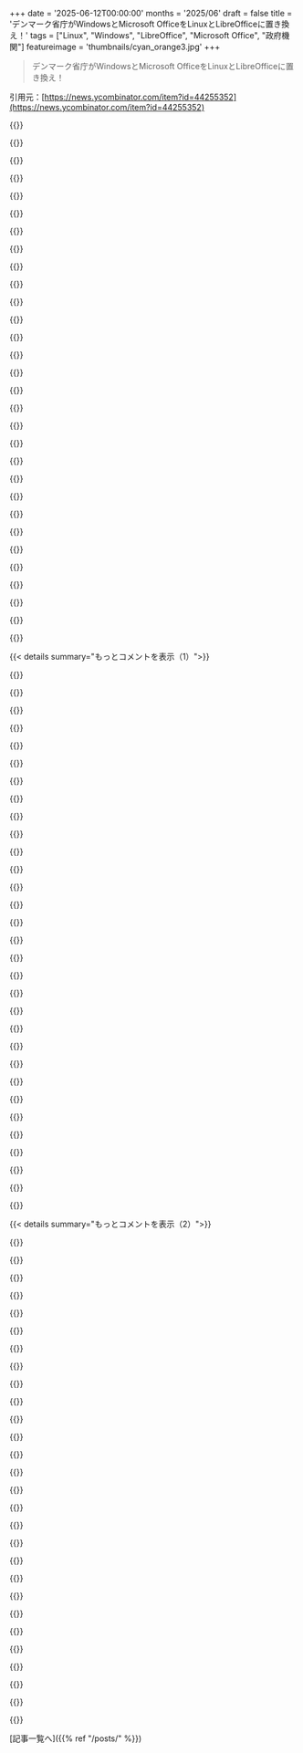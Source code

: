 +++
date = '2025-06-12T00:00:00'
months = '2025/06'
draft = false
title = 'デンマーク省庁がWindowsとMicrosoft OfficeをLinuxとLibreOfficeに置き換え！'
tags = ["Linux", "Windows", "LibreOffice", "Microsoft Office", "政府機関"]
featureimage = 'thumbnails/cyan_orange3.jpg'
+++

> デンマーク省庁がWindowsとMicrosoft OfficeをLinuxとLibreOfficeに置き換え！

引用元：[https://news.ycombinator.com/item?id=44255352](https://news.ycombinator.com/item?id=44255352)




{{<matomeQuote body="デンマークの多くのIT関係者が言ってるんだけど、これはWindowsとMicrosoft Officeを置き換えるって話だけじゃないんだよ。主な問題は周りのインフラなんだよね。<br>LinuxマシンはAzure Active Directoryで認証するの？それともローカルAD？IT部門は別にサービスを動かすの？Exchange Serverからも離れるの？半分が職員なのに、それはないだろうね。<br>Intuneを使ってるなら、その代替戦略はどうするの？<br>俺の推測だと、多くの職員はWebメールを使って、リモートデスクトップでWindowsプログラムを動かすことになるんじゃないかな。インフラへの投資は十分じゃないし、難しい問題も全く手をつけてないし、期間もかなり短い。<br>トレーニングに significant な時間や費用が充てられてるとは思えないね。<br>これは完全に失敗に終わるだろうな。職員は生産性低下とか、ストレスがたまる職場環境に不満を言うことになるよ。自分たちで完全に失敗する準備をしてるんだね。<br>同じことが多くの学校でも起こってる。一部の生徒向けにLinuxとLibreOfficeがChromeBooksを置き換える予定なんだ。<br>最初の2年間は年間 €2.25M かかるみたいだけど、その後は €4-5M 削減できると期待してるらしい。ここでも認証、メール、ファイル共有、プロビジョニングの計画は全くないんだ。<br>生徒を比較的保護されてたGoogle Workspace for Studentsから、データマイニングから保護されにくい「本物の」Google/Gmailエコシステムに強制的に移行させるだけ。<br>これは全部ひどい結果になるだろうね。計画性のなさのせいだよ。そしたら次のUS大統領が出てきて、事態を落ち着かせて、俺たちは2年後にはこの件を全部忘れちゃうんだ。" userName="mrweasel" createdAt="2025/06/12 10:18:58" color="#45d325">}}




{{<matomeQuote body="俺は今、ノルウェーの大規模な公共機関で働いてるんだ。<br>チームの半分はLinuxを使ってるけど、唯一の本当の制約はSSOにEdgeを使うことだけなんだ。（Firefoxでも動くけど、2008年みたいにログインしなきゃならないんだよ。）<br>正直言って、それ以外のことはWindowsを使ってるチームメイトが対処してることよりずっとスムーズに動いてるね。" userName="skinkestek" createdAt="2025/06/12 10:26:01" color="">}}




{{<matomeQuote body="＞Are these Linux machines going to authenticate against the Azure Active Directory... Are they using Intune, if so what’s the replacement strategy where?<br>Linuxを企業のデプロイで使うって話になると、いつもこの話が出てくるんだ。<br>ガバナンスに関してMSの世界でしか経験がないから聞きたいんだけどさ。<br>— Linuxの世界には、MSの世界みたいに大量のLinuxマシンを簡単に管理（GPOポリシー適用みたいに）できるツールって本当にないの？簡単に設定・管理できて、いつもスクリプトに頼る必要がないツールってないの？<br>— もしあるなら、なんでみんな使わないの？<br>LinuxマシンをWindows AD GPO経由で管理できるものがあるのは知ってるけど、それはMSドメインに依存してるんだよね。<br>オープンソースツールを、企業向けに有料サポート付きで提供するスタートアップには絶好のチャンスみたいだね。" userName="jve" createdAt="2025/06/12 10:49:33" color="#ff5c5c">}}




{{<matomeQuote body="そもそもLibreOfficeを使ったことがある人なら、それが実行可能な代替になると真剣に思えるわけがないんだよ。<br>一時しのぎにはなるけど、MSとLibreOffice間のファイル形式の非互換性の問題は、上記の数字よりも生産性低下でコストがかかると思うね。" userName="IceDane" createdAt="2025/06/12 11:05:10" color="">}}




{{<matomeQuote body="それは多分、Firefoxプロファイルに会社のKerberosレルム／ドメインを許可する設定が抜けてるだけだよ。<br>もしあなたの機関がFirefoxの設定をロックしてないなら、自分でこれを直せるよ：https://docs.redhat.com/en/documentation/red_hat_enterprise_..." userName="thyristan" createdAt="2025/06/12 10:28:32" color="#ff33a1">}}




{{<matomeQuote body="昨日：M365の奇妙なCVEを見たんだけど、これはメールに埋め込まれたメッセージを通じてLLMを「悪用」するものなんだ。<br>今日：すごく長いメールが来て、部署名で検索したかったんだ。Outlook：「検索は非推奨の機能です」。<br>「でも個人の経験から大規模組織に外挿できないよ」みたいなFUD（恐怖、不確実性、疑念）があちこちにあるけど、俺はほとんどの組織（特にプロセスがかなり遅れてる政府機関）にとって、機能面から見れば簡単に切り替えられると思うんだ。<br>問題は、自動化されてない自分の領地（俺が推測するには、ほとんどの場所での非クラウドAD管理みたいなものだよ）を守るのがすごく嬉しい大量の従業員や請負業者なんだ。<br>必要なプロセスを実装する人はほとんどいないし、部下をFOSDEMに行かせるより、リーダーシップはMicrosoft（かクラウドプロバイダー…）からの「イノベーションサミット」への招待を受ける方が嬉しいんだ。" userName="fock" createdAt="2025/06/12 10:50:43" color="">}}




{{<matomeQuote body="この特定の種類の見解は、俺には怠惰に思えるね。一般的に、どんな製品タイプでも、ほとんどの人が必要とするコア機能がいくつかあるだろう。<br>それから、そのツールを効果的に使うために必要とするユーザーがどんどん少なくなる機能の長い尻尾があるんだ。LibreOfficeやGoogle SheetsみたいなOfficeツールは、80/20の法則みたいなものに落ち着くんだ。<br>完全に網羅した製品の半分以下の機能しか作れないかもしれないけど、それでも市場の enormous な割合のニーズに応えることができる（多分95%+、だってほとんどのユーザーはパワーユーザーじゃないからね）。<br>だからGIMP対Photoshopとか、Linux対Windowsとか、LibreOffice対Microsoft Officeの批判で、「あー、機能が少ないから誰も真剣に受け止められないね」って言うのを見ると、それは還元主義的で、全く役に立つ洞察を提供してないんだ。<br>それは全部、その人や組織の特定のニーズと、彼らが導入を考えてる製品の機能がどう交差するかによるんだよ。" userName="rpdillon" createdAt="2025/06/12 11:18:25" color="">}}




{{<matomeQuote body="Linuxデスクトップはセキュリティモデルがひどいんだ。 base distro を hardening するために significant な時間を費やすつもりがない限りはね。<br>それにも独自の問題があるけど。Windowsは、全ての問題があるにしても、エンタープライズ環境にとっては still a better choice だね。" userName="udev4096" createdAt="2025/06/12 13:40:25" color="">}}




{{<matomeQuote body="全従業員がこのプロジェクトを成功させるために their experience を活かしてくれることを願ってるよ。<br>Linuxに切り替えてMicro$oftを捨てるのは、各ヨーロッパ諸国の priority であるべきだね。" userName="decide1000" createdAt="2025/06/12 10:24:24" color="">}}




{{<matomeQuote body="It’s really not. EdgeにはLinux版と一緒に多くの認証ライブラリがバンドルされてて、リモートパスキーのサポートなんかを可能にしてるんだよ。" userName="rcarmo" createdAt="2025/06/12 10:44:32" color="">}}




{{<matomeQuote body="マルウェアやランサムウェアの被害に遭ってる企業を見ると、Linuxに置き換えるのが良いって話はちょっと違うんじゃない？って思うよ。" userName="trelane" createdAt="2025/06/12 15:36:14" color="">}}




{{<matomeQuote body="この前、妻がOutlook使ってるの見たんだけど、マジでひどくなってた！新しいPCなのに全然動かないし、UIも最悪。信じられない。" userName="tonyedgecombe" createdAt="2025/06/12 11:23:15" color="">}}




{{<matomeQuote body="EdgeでSSOを使ってるって書いてあったけど、そのSSOソリューションって何？多分、Microsoft製品なんじゃないの？" userName="mrweasel" createdAt="2025/06/12 10:42:57" color="">}}




{{<matomeQuote body="え？ Linuxデスクトップを使う方が安全だなんて、それはめっちゃアホな考え方だよ。最近のマルウェアはWindowsもMacも、ほとんど全部のOSを狙ってくるんだから。" userName="udev4096" createdAt="2025/06/12 17:14:50" color="">}}




{{<matomeQuote body="私もそう願ってるけど、実装が急ぎ足で、本来得られるはずの良い結果が出ないんじゃないかって心配だよ。" userName="mrweasel" createdAt="2025/06/12 10:41:40" color="">}}




{{<matomeQuote body="半分がLinuxでEdgeをSSOに使ってるだけなら、バックエンドは結局MSのままなんじゃない？ Office 365とかIntuneとか全部。MS依存なくすのが目的なのに、Office 365動かすなら端末変えても意味なくなくない？って話だよ。" userName="heraldgeezer" createdAt="2025/06/12 22:15:39" color="#785bff">}}




{{<matomeQuote body="それはEU OSプロジェクトも目指してるところだよ！詳しくはここ見てね→ https://eu-os.eu" userName="eu_os" createdAt="2025/06/12 12:49:03" color="#45d325">}}




{{<matomeQuote body="「remote passkey support」って何？ passkeysは知ってるけど、remote passkeysなんて聞いたことないんだけど。" userName="vaylian" createdAt="2025/06/12 11:03:39" color="">}}




{{<matomeQuote body="Searchはもう非推奨になった機能なの？" userName="PcChip" createdAt="2025/06/12 11:39:39" color="">}}




{{<matomeQuote body="正直よくわかんないんだよね。Forgerockって名前時々見るけど、あれってウェブページのログイン部分だけに関係してるのかな。MacユーザーはSafari使ってって推奨してるのも謎だし。だって、もしMicrosoft製品ならMacでもEdgeに固定しそうじゃん？だから余計に疑問なんだ。ただの考えだけど、全然的外れかもね。" userName="skinkestek" createdAt="2025/06/12 10:55:22" color="">}}




{{<matomeQuote body="＞彼らは学生を比較的保護されたGoogle Workspace for Studentsから、データマイニングに対する保護が弱い“本物の”Google/Gmailエコシステムに強制的に追い出すだけだ<br>何それ？この2つの場所でデータマイニングのレベルが違うってわかる観察可能な方法があるみたいだけど、その証拠共有してくれない？" userName="s1mplicissimus" createdAt="2025/06/12 10:25:37" color="">}}




{{<matomeQuote body="Windowsのライセンス費用だよ。大規模だと結構な額になるからね。" userName="luuio" createdAt="2025/06/13 00:07:22" color="">}}




{{<matomeQuote body="関連した経験あるよ。うちのプロジェクトはOffice 365からGoogle Workspaceに移行したんだ。たくさんのWindows PCをChromebookに置き換えたよ。完了して1年以上経つけど、多くのユーザーはまだExcelを使ってるし、アプリ仮想化もすごく増えた。今日まで最大のハードルとして残ってるのは、ユーザーが変化を受け入れて適応することだね。移行で、ユーザーが独自に作った知られてないプロセスがたくさん露呈して、それがいつも通り機能しなくなったから、彼らが移行するのが難しくなったんだ。全体としては、ほとんどのユーザーが必要な調整をして、提供されたトレーニングを受けて、うまくやってるよ。でも、できない、あるいはやろうとしない層も常にいるね。" userName="cmilton" createdAt="2025/06/12 15:40:56" color="#785bff">}}




{{<matomeQuote body="さらに言えば、MS製品は完全に優先順位が逆で、機能過多になってると思う。Excelでファイルが20MBくらいになったら詰まって落ちるのに、派手な書式設定に何の意味がある？何十年も何十億ドル企業の看板製品なのに、形より機能って強調されてるにも関わらず、出版には使えないグラフしか作れないし、学生に悪癖を植え付ける。こういう製品の“機能”をゴリ押しする奴らは、実際は使ってないって確信してる。使ってたらクソだって気づいて、貧弱なコア製品から注意を逸らすだけのものだってわかるはず。アメリカで都心のアパートに住んでて、通勤や買い物にクソ高いデカいピックアップトラック乗り回す奴らみたいだよ。荷物運んだり牽引したり、舗装路から出たりなんて絶対しないのに。彼らは通勤用の車の方がよっぽどいいんだけど、ショー用トラックしか運転したことなくて、新しいこと学ぶのが怖いんだ。もし実際に仕事しようとしたら、荷台に標準的な合板一枚も乗らないってすぐに気づくだろうね。" userName="yummypaint" createdAt="2025/06/12 12:05:42" color="#45d325">}}




{{<matomeQuote body="最近はMicrosoftの“IDブローカー”、Intune（Company Portal）の一部との連携が問題になってる可能性が高いと思う。Intuneを使ってログインしてデバイスをMicrosoftアカウントに登録すると、microsoft-identity-brokerっていうDBusサービスがトークンを渡してくれて、それをlogin.microsoft.comに渡すことで（クッキーとしてでも特別なヘッダーとしてでも）、あなたを識別できて（ユーザー名/パスワードログインをスキップ）、会社のデバイステストをパスできるんだ。自分でFirefoxの拡張機能作ってDBus呼び出してヘッダー渡すことでうまく行ったけど、これ以来この拡張機能を見かけたよ（自分で試してはないけど）、コードサイズ的に（もっとたくさんの機能があるみたいだけど）同じことを実現してるみたいだね。https://github.com/siemens/linux-entra-sso<br>EdgeのLinux版にはこれが組み込まれてるみたいで、login.microsoft.comのページを開くと、IDブローカーから受け取った（ページ読み込みごとに生成される）トークンを「x-something」ヘッダーとして渡してるのがわかるよ。" userName="maxdamantus" createdAt="2025/06/12 12:21:16" color="#ff33a1">}}




{{<matomeQuote body="それか、Microsoftが成功しちゃうのを恐れてるのかも？そうしたらビル・ゲイツが「全財産寄付する！」って345回目の約束できなくなるかもしれないね。https://www.freeipa.org/<br>「CLI、Web UI、RPCアクセスでレルム内のLinuxユーザーとクライアントホストを一元管理。全てのシステム、サービス、アプリケーションでシングルサインオン認証を有効に。」https://www.keycloak.org/<br>「オープンソースのIDおよびアクセスマネジメント」" userName="belter" createdAt="2025/06/12 11:21:04" color="#38d3d3">}}




{{<matomeQuote body="Googleの教育向けサービス（Google Workspace for Educationコアサービス、Gmail、Google Calendar、Classroomなど）にはデータマイニングやプロファイリングはないよ（通常のGmailにある広告もない）。<br>＞Google Workspace for Educationコアサービス（Gmail、Google Calendar、Classroomなど）には広告がなく、コアサービスの学生情報が広告ターゲティングのためのプロファイル作成や、第三者への販売に使われることはありません。[1]<br>1) https://edu.google.com/intl/ALL_us/our-values/privacy-securi..." userName="mrweasel" createdAt="2025/06/12 10:39:45" color="#ff5733">}}




{{<matomeQuote body="まあ、サーバーはLinuxだけど、デスクトップはどうかわかんないな。" userName="powgpu" createdAt="2025/06/12 10:52:04" color="">}}




{{<matomeQuote body="80/20ルールはこの件には合わないよ。だって重要な”20”は人それぞれ違うんだから。もしワークフローの肝が一つでも欠けたら、他が完璧でもダメなんだ。LibreOfficeはVBAサポートに大きな機能不足がある。これは多くの組織で死活問題だよ。" userName="nradov" createdAt="2025/06/12 15:32:12" color="#ff5733">}}




{{<matomeQuote body="LibreOfficeは良いけど、MS OfficeやGoogle Workspaceみたいに複数人で同時編集できないのが致命的な弱点だね。あと、WindowsとOfficeだけ替えてもダメだよ。EntraとかIntuneとかOneDriveとかExchange Onlineは？ロシアとか中国、インドはYandexやAlibaba、Zohoで365やGoogle Workspaceの代替に結構投資してるんだ。欧州も急がないとね。<br>追記：LibreOfficeのリアルタイム共同編集には進展があるみたいだよ。見てみて→https://zetaoffice.net/<br>https://www.theregister.com/2025/02/13/libreoffice_wasm_zeta..." userName="ngrilly" createdAt="2025/06/12 13:27:56" color="#45d325">}}




{{< details summary="もっとコメントを表示（1）">}}

{{<matomeQuote body="同時編集はMS Officeでも単体機能じゃないんだよ（OneDriveかSharePointが必要）。従来のファイル共有とか、MS以外のクラウドストレージを使ってるならダメなんだ。Collabora（LibreOfficeが基盤）みたいなツールがあって、MSと似た感じで使えるよ。NextcloudやOwncloudとも連携できるんだ。" userName="zevon" createdAt="2025/06/13 06:52:27" color="#45d325">}}




{{<matomeQuote body="同時編集って、そんなに必要かな？特に役所で？私の経験だと、年配の職員はみんな古いオフライン版のWord使ってるけど…" userName="dismalaf" createdAt="2025/06/12 15:39:19" color="">}}




{{<matomeQuote body="職員がみんな年寄りじゃないよ。若い人もいるし、最新の共同編集ツールを使いたいんだ。役所の人だってね。リアルタイム共同編集は、鶏が先か卵が先か、って感じ。使い始めるまで必要だって分からないんだ。私は会議で、議事録とかスプレッドシートをみんなで一緒に編集するのにしょっちゅう使ってるよ。でも、議事録なら高機能なワープロは要らないってのは分かるな。" userName="ngrilly" createdAt="2025/06/12 18:03:02" color="">}}




{{<matomeQuote body="機能が足りないって、政府が有料ソフトを使う言い訳にはならないよ。デンマーク政府なら、LibreOfficeで同時編集をサポートする方法をきっと見つけられるはずさ。" userName="welshwelsh" createdAt="2025/06/12 14:20:59" color="">}}




{{<matomeQuote body="言い訳なんていらない。それはちゃんとした理由だよ。有料ソフトを使うのは、全く問題ない選択なんだから。" userName="bigstrat2003" createdAt="2025/06/12 15:02:18" color="">}}




{{<matomeQuote body="必要ないのに数百万も払うのは、全然良い選択じゃないよ。せいぜいバカげてるか、ひどいと汚職だね。フランスの役所での経験だけど、こういう決定は誰かの出世のためにされるのを見てきたよ。例えば、初年度無料だと、担当者がすごい成果で昇進できるとかね。" userName="louiskottmann" createdAt="2025/06/12 15:19:25" color="">}}




{{<matomeQuote body="組織の課題を解決しないタダのツールを入れるのは、良い選択じゃないよ。オープンソース信者が、なんで他のソフトを選ぶのか理由を無視するのはもううんざりだ。ほとんどの組織で、ソフト代より人件費の方が高いんだ。数百万ドルをソフトに投資して、社員の仕事を楽にすることが、人件費で何千万ドルも浮くなら、それは全然アリなんだ。" userName="kube-system" createdAt="2025/06/12 15:22:53" color="#45d325">}}




{{<matomeQuote body="それは論点がずれすぎだよ。有料ソフト全般がダメなビジネスだって誰も言ってない。LibreOfficeはMicrosoft製品に十分近いんだから、たくさんのEUの国がお金をかけ続けるのを止めて、機能差を埋めるのにちょっと使えばいいんだ。そうすれば将来もっとたくさん節約できるよ。" userName="louiskottmann" createdAt="2025/06/12 15:47:00" color="">}}




{{<matomeQuote body="あのさー、ネットで適当なこと言ってる人たちが、色んな政府の何千もの仕事で必要なソフトの要件とか「これで十分」とか決めつけるのって、ダニング＝クルーガー効果ってやつじゃない？ソフト買う人たちが一番よく分かってるって！" userName="kube-system" createdAt="2025/06/12 16:50:22" color="">}}




{{<matomeQuote body="＞ ソフト買う人が要件一番知ってる<br>それは違うと思うなー。実際にソフト使う人たちが要件を知ってるんでしょ。買う人は使う人に聞くべきなんだけど、実際はあんまりやらないんだよね。" userName="davoneus" createdAt="2025/06/12 17:01:41" color="">}}




{{<matomeQuote body="大きいソフト入れるときはさ、ユーザーと話し合って要件決めるべきなんだけど、使う人以外からもいっぱい要件が出てくるんだよ。政府が導入するなら、もっとそうなるね。" userName="kube-system" createdAt="2025/06/12 17:10:39" color="">}}




{{<matomeQuote body="あんた、大きい会社とか政府のIT部門で働いたことあるの？（笑）言ってることは立派だけど、現実はそんな簡単じゃないんだよ。OSSの話抜きにしても、開発で使う人の要望をちゃんと取り入れるのってそもそも大変。政府のITみたいにお金とか色々足りないと、もっときついんだよね。" userName="zevon" createdAt="2025/06/13 06:57:53" color="#ff5c5c">}}




{{<matomeQuote body="難しくないなんて一言も言ってないよ。ただ、私の20年の経験から言うと、ソフト買うときに色々な立場の人が関わるのって、めちゃくちゃ当たり前のことなんだよね。" userName="kube-system" createdAt="2025/06/14 14:47:02" color="">}}




{{<matomeQuote body="理想はね、そうなんだけどさ、実際問題、本当にそんなこと起こると思う？" userName="fakedang" createdAt="2025/06/14 02:55:31" color="">}}




{{<matomeQuote body="正直な話さ…たくさんの政府は、ただ雇用を増やすために人を雇ってるだけ。政府の職員なんて、ほとんどコストでしかないし、政府は儲けなくていいんだから。税金取ってそれをただ使うだけ。んで、多くの国は、別の国にソフトのライセンス料払うより、給料にお金使いたいと思ってるはずだよ…" userName="dismalaf" createdAt="2025/06/12 15:41:42" color="">}}




{{<matomeQuote body="英語の「free」って単語が、どうやらまた別のややこしさみたいだね。OSSの技術的な「四つの自由」って、全然お金の話じゃないんだよ。もちろん、お金のやり取りはできる。政府だってね。クローズドソースのやり方とか、「腐敗」のやり方とかは、実際にあることなんだ。" userName="mistrial9" createdAt="2025/06/12 16:14:40" color="#785bff">}}




{{<matomeQuote body="デンマーク政府って、Microsoftに年間だいたい5000万EURくらい払ってるんじゃないかな。そのお金の一部をOSSプロジェクトの開発費に回せば、必要な機能は絶対手に入ると思うよ。" userName="toomuchtodo" createdAt="2025/06/12 14:33:15" color="#38d3d3">}}




{{<matomeQuote body="乗り越えられないってわけじゃないけど、広くOSSを導入するのって、お金の問題より組織的な問題が多いんだよね。会社で使うソフトを成功させるには、開発費払うだけじゃ全然足りない。ちゃんと管理して、開発者が正しい機能を作ってるか、会社のルールや展開、サポート、使う人がちゃんと使えるかとか、色々必要。ソフト開発に慣れてる組織ならできるけど、そうじゃないところには、こういうプロジェクトって sometimes 超えられない壁になったりするんだ。" userName="kube-system" createdAt="2025/06/12 14:57:36" color="#ff5733">}}




{{<matomeQuote body="だよね〜、こういうのって結局、ちゃんと管理できるかとか、組織が成熟してるかどうかが成功の鍵だよね。" userName="toomuchtodo" createdAt="2025/06/12 15:03:19" color="">}}




{{<matomeQuote body="LibreOfficeにはCollabora Officeっていう派生版があって、これがマルチユーザーで使える機能を持ってるんだよ。完全にOSSじゃないけど、もしその機能が必要ならこれがあるよ。" userName="wizzwizz4" createdAt="2025/06/12 13:35:36" color="#38d3d3">}}




{{<matomeQuote body="Collaboraはね、LibreOfficeにめちゃくちゃ貢献してる会社の一つなんだよ。" userName="trelane" createdAt="2025/06/12 15:42:55" color="">}}




{{<matomeQuote body="てかさ、LibreOfficeのUI／UXどうなの？マジでひどいよね。MS Officeと全然違うし、なんか変なFrankensteinみたい。OSSのオフィスアプリのスタンダードはLibreよりOnlyOfficeになってほしいな。OnlyOfficeってMS Officeとほぼ同じで、VBAじゃなくてJSでコーディングできるんだよ。" userName="fakedang" createdAt="2025/06/14 02:58:09" color="#785bff">}}




{{<matomeQuote body="＞「EntraとかIntune、OneDrive、Exchange Onlineみたいなのも替えるの？」って質問だけど、別に全部一度に替えなくていいんだよ。合うのが見つかったら替えればOK。技術だけじゃなくて、ロビー活動とか研修とか、デカい組織がMS離れするときには素人にはわかんない問題もいっぱいあるんだろうね。国レベルで脱Microsoftマニュアルなんて多分ないよ。" userName="marci" createdAt="2025/06/12 14:42:01" color="#ff5733">}}




{{<matomeQuote body="オーストリアの司法省はもう何年もLibreOffice使ってて、連邦計算センターがカスタマイズ開発してるらしいよ。これ良い流れだね。MSのBallmerみたいなのがまたミュンヘンに飛んできて不正なロビー活動とかしないか心配だけどさ。" userName="rcbdev" createdAt="2025/06/12 09:55:16" color="#45d325">}}




{{<matomeQuote body="MSのライセンス料って何千人分でFOSS代替の開発費にいっぱい充てられるんだよ。余計な費用もかかんないしね。大変なこともあるけど、バグ修正とかパフォーマンス改善とか、簡単な変更でもすっごく助かることはたくさんあるんだ。" userName="ahartmetz" createdAt="2025/06/12 11:42:52" color="#ff5c5c">}}




{{<matomeQuote body="それにさ、国内の開発者にお金払えるんだよ！アメリカに送るんじゃなくて、国内でお金が回るって結構大事なポイントだと思うな。" userName="trelane" createdAt="2025/06/12 15:48:38" color="">}}




{{<matomeQuote body="それはそうだけど、『お金浮いたから』って言って、そのお金でOpenOfficeのソフト改善に回すとは思えないけどね。" userName="EasyMark" createdAt="2025/06/12 21:57:54" color="">}}




{{<matomeQuote body="記事で触れてないけど、これ職員80人くらいの省庁本体の話で、もっとデカいDigitaliseringsstyrelsenとかDanmarks Statistikみたいな子会社は含まれてないんだって。でも、オーフスとコペンハーゲン両市が同じこと計画してて、こっちは職員8万人規模だから、そっちの方がよっぽどすごいことだと思うよ。" userName="gggggggoodlord" createdAt="2025/06/12 10:08:51" color="#ff5c5c">}}




{{<matomeQuote body="政府がもっと早くOSSに移行しなかったの、不思議だったんだよね。ライセンス料にすごいお金使ってるはずなのにさ。そのお金の一部をOSSに使えば、質を上げて、MicrosoftとかGoogleに縛られなくなると思うんだ。いろんな政府が協力すれば、オフィスソフトとかデザインソフトとか、みんな良いものを使えるようになるのにね。CADも同じ。最近久しぶりにFreeCAD試したら、スケッチからキューブ作ろうとしたらすぐ落ちるし、ミッドポイント拘束がないのが「何これ！」って感じだった。" userName="clejack" createdAt="2025/06/12 11:19:41" color="">}}




{{<matomeQuote body="OSSが好きだけど、お金を出すだけじゃ大手のクローズドソースソフトには勝てないと思うんだ。明確な方向性とか目標が必要だけど、委員会で作るとなかなかそうならないんだよね。" userName="basisword" createdAt="2025/06/12 11:26:55" color="">}}

{{</details>}}




{{< details summary="もっとコメントを表示（2）">}}

{{<matomeQuote body="それはわかるけど、委員会のやり方次第だと思うんだ。OSS開発の場にいないから構造は知らないけどさ。UIとかデザインも技術的な機能と同じくらい大事だよね。だって、誰も使えない良いアイデアは悪いアイデアだもん。<br>OSSのコードを設計するために技術チームが協力できるなら、テーマとかUX、デザイン哲学だけを考えるデザインチームもいてもいいんじゃない？もちろん、そういうチームをサポートするお金があることが前提だけどね。良いデザイナーは「無料で働く」っていうのにはあまり乗ってこなさそうだしね。お金があればもっと良い人材を呼べるし、OSSチームもちゃんとした構造にしないと硬直化しちゃうよ。" userName="clejack" createdAt="2025/06/12 12:27:39" color="">}}




{{<matomeQuote body="政府なら、外国企業に全部コントロールされるためにお金を払うより、自分たちのインフラを作るにお金を使った方が理にかなってるよ。Ozempicの例みたいに、世界一肥満率が高い国（アメリカのことかな？）が、特許を守らずもっと安く作り始めて、対立がエスカレートして、ソフトウェアのアップデートが止まったりロックされたり、とかもあるかもしれない。もちろん、そんなシナリオは核攻撃されるのと同じくらいありえないと思うけど、どの政府もバンカーとか指揮センターはあるのに、みんなMicrosoftみたいなアメリカ企業に全部任せちゃってるのがOKみたいに見えるんだよね。<br>しかも今は一から作る必要すらないし、ほとんど何でもOSSの代替がある。政府がお金を出せば、それらを改善できるし、他の政府もそれに触発されて改善したりできるんだよ。" userName="chaosbolt" createdAt="2025/06/12 11:27:42" color="#ff5c5c">}}




{{<matomeQuote body="もしアメリカが制裁したら、Microsoftみたいなアメリカ企業が合法的にアップデートを送るのがすごく難しくなるだろうね…。だから、対立がエスカレートする可能性の一つだよ。" userName="datadrivenangel" createdAt="2025/06/12 12:45:01" color="">}}




{{<matomeQuote body="君が探してるミッドポイント拘束は、＞＜ ←これに見える対称拘束のことだよ。" userName="twarge" createdAt="2025/06/12 12:34:11" color="">}}




{{<matomeQuote body="デンマークの法務チームに、Tritium（https://tritium.legal）はLinuxで動くって誰か教えてあげて！前のスレッドでも言ったけど、Microsoftの多くの産業への支配力は異常だよ。Copilot + OpenAIやAzureでさらに広がってる。このままMicrosoftが推し進めると、今後数年は暗いかもね。デンマーク、頑張れ。" userName="piker" createdAt="2025/06/12 10:32:47" color="">}}




{{<matomeQuote body="数年前の記憶だと、デンマークの企業や政府はMicrosoftエコシステムにかなり深く入り込んでたな。ライセンス料、どんだけ払ってたんだろう！もう2025年なのに、もっと安い／無料（あるいはOSS）のオンラインオフィスソフトで済ませられないの？私は個人PCにはMS Office入れてないよ。Docとかxlsxファイルは、Google Docsか、複雑ならLibreOfficeを使ってる。" userName="reacharavindh" createdAt="2025/06/12 09:53:42" color="">}}




{{<matomeQuote body="https://www.onlyoffice.com/ をチェックしてみて。正直かなり良いよ。OSSでマルチプラットフォーム、今まで試したファイル全部開けた。LibreOfficeは好きだけど、時々変なdocxファイルで動かなかったんだよね。" userName="Wololooo" createdAt="2025/06/12 10:19:12" color="#ff5733">}}




{{<matomeQuote body="それはそんなにオープンじゃないよ。デスクトップエディタを自分でビルドしてみて？ビルドシステムの一部はドキュメント化されてないし、リポジトリにも含まれてない。それにこれはロシアのP7 Officeのブランド変更だよ。会社はロシアと関係を切ってないし、軍にも売ってる。オーナーはラトビアとシンガポールに複数のシェルカンパニー作って隠してる。EU政府がこれを信用するとは思えないな、ソース全部しっかり検査して、EUエンティティの下でフォークしない限りね。https://discuss.privacyguides.net/t/serious-claims-made-agai..." userName="okanat" createdAt="2025/06/12 15:20:50" color="#38d3d3">}}




{{<matomeQuote body="会社のMacBookにMS Office入れてないけど、ブラウザ版とかPages/Numbersでなんとかなってるよ。ExcelでCSVのカンマ問題とかあるから、避けてるおかげでCSV読みやすくなったし。他の人は大変そうだけど、一緒に仕事してても困ったことないな。" userName="freehorse" createdAt="2025/06/12 10:20:09" color="">}}




{{<matomeQuote body="2025年にもなって、もっと安いやつ、無料のオープンソースのオンライン版使えないわけ？<br>オンライン！？<br>政府データを保存したり作業したりするのに、オンラインのものは一切使うべきじゃないでしょ。" userName="bbarnett" createdAt="2025/06/12 10:50:43" color="">}}




{{<matomeQuote body="前にも言ったけど、ここが転換点になってMSはデンマークからほぼ消えると思う。それがデンマークのやり方なんだ。<br>https://news.ycombinator.com/item?id=44238752<br>個人的には楽しみだよ。MSが特に悪いとは思わないけど（最近使ってないからわからんけど）、OSはコモディティ化してるし、MSのホットキーとか便利だけど、個人的な恨みがあるんだ。<br>昔、デンマークの政府IT部門で働いてたとき、MSのひどい製品を使わされて、MSの連中にも文句言われたり、Bill Gatesが首相にデンマークはMSが必要だけどMSはデンマークを必要としてないとか言ってるのを聞いたりしたからね。だから、デンマークがMSを“必要としなくなる”のを見たら、個人的にはめちゃくちゃ嬉しいね。" userName="bryanrasmussen" createdAt="2025/06/12 10:15:55" color="#45d325">}}




{{<matomeQuote body="政府はもっとオープンソースプロジェクトに資金を出すべきだよ。デンマークにはうまくいきそうな統治モデルがあるっぽい。ソフト書くの好きな人多いし、内発的な動機はあるから、資金があればもっと進むはず。<br>ただ、ちょっと微妙な問題もあるかも。例えば、国家が特定のオープンソースソフトを強く支援しすぎると、“国家支援のベーパーウェア”になっちゃう恐れもあるんだよね。“デンマークがオープンソースイニシアチブxyzを開始！”とか言っても、外部から無理やりやらせてるから、動機付けの面で中途半端になっちゃう、みたいな。だから、もっと緩やかな金銭的な後押しが良いと思うな。" userName="mettamage" createdAt="2025/06/12 11:31:25" color="#ff5733">}}




{{<matomeQuote body="6ヶ月未満で移行全部計画してるんだってね。「Held og lykke」（幸運を祈る）だよ。こういう移行計画って、大体Microsoftとの交渉戦術に見えるんだよね。" userName="chuckadams" createdAt="2025/06/12 11:22:47" color="">}}




{{<matomeQuote body="LibreOfficeはひどいね。あれで何かできる人がいるなんて信じられないよ。Wordは嫌いだけど、あれの本当の代替を見つけるのは不可能。OnlyOfficeはもっと評価されるべき。Wordの代替として一番近いよ。" userName="udev4096" createdAt="2025/06/12 13:34:48" color="">}}




{{<matomeQuote body="＞ Wordは嫌いだけど、あれの本当の代替を見つけるのは不可能。<br>Wordを使ったことがない者として聞きたいんだけど、代替を見つけるのが難しいほどWordで何してるの？<br>俺は、軽いメモとかバージョン管理したいものは軽量マークアップ言語、重いものはTeXか、軽量マークアップをPDFとかに変換してるんだけど、何か見落としてる？" userName="tasuki" createdAt="2025/06/12 14:25:03" color="">}}




{{<matomeQuote body="＞ 代替を見つけるのが難しいほどWordで何してるの？<br>他の組織が作ったファイルを開いて、正確に表示されることを期待したり、それを編集して正確に返したりすることだよ。" userName="Suppafly" createdAt="2025/06/14 08:24:44" color="#ff5c5c">}}




{{<matomeQuote body="LibreOfficeがどう「ひどい」の？ こういうこと言う人よく聞くけど、個人的には問題を感じたことないんだよね。正直、ワープロ自体あまり使わないけど、使ってたときも全然問題なかったよ。" userName="seanw444" createdAt="2025/06/12 14:54:19" color="">}}




{{<matomeQuote body="LibreOfficeって、見た目とか仕上がりがイマイチで、あんまり改善されてないんだよね。起動も遅いし（Microsoft Officeもだけど）。どのフォークを使うか迷うのも面倒。まぁ、それ以外の大きな問題はないけど。<br>複雑なExcelやWordファイルだとたまにうまく動かないことがあるよ。例えば、あるソフトで作って別のソフトで編集して、また元のソフトで見ると、フォーマットが崩れてガッカリすることも。そういう時はPDFにして変更履歴でやり取りする人もいるけどね。<br>あと、複数人での共同作業は別として、Google Docsよりは全然マシ。Google Docsは見た目はいいけど、ちゃんと読み込まれなかったり、簡単な表計算もサーバーとのやり取りでめっちゃ遅かったりするからさ。" userName="toast0" createdAt="2025/06/12 15:37:52" color="">}}




{{<matomeQuote body="LibreOfficeで俺が必要なことは全部できるんだよ。<br>だって、ほとんどの人はどんなアプリでも機能のほんの一部しか使わないんだから。" userName="v5v3" createdAt="2025/06/12 14:46:59" color="">}}




{{<matomeQuote body="個人で使うならそうだけど、組織が大きくなればなるほど、全ての機能が使われる可能性が1に近づくんだ。そうなると、ソフトの問題じゃなくて、ビジネスのワークフローとか、再訓練とか、ツールの再整備の問題になるんだよ。" userName="kube-system" createdAt="2025/06/12 15:16:04" color="">}}




{{<matomeQuote body="ほとんどの事務スタッフは、手紙書くとか簡単なことしかしないよ。目次とか画像が入った複雑なドキュメントなんて作らないんだ。<br>前に働いてた会社では、スタッフの99%にはOffice 365の基本的なオンライン機能だけ渡してて、もっと高いプランは必要な人だけに提供してたよ。" userName="v5v3" createdAt="2025/06/12 16:26:35" color="">}}




{{<matomeQuote body="同じアプリでも複数のティアを使うのは良い戦略だよね。<br>Microsoft OfficeとLibreOfficeを混ぜて使うのも確かに選択肢だけど、それがうまくいくかは組織のワークフロー次第。みんなが同じツールを使ってる場合は問題にならない相互運用性のリスクが出てくるからね。" userName="kube-system" createdAt="2025/06/12 17:06:27" color="">}}




{{<matomeQuote body="LibreOfficeをすごく頑張って使ってみたんだけど、OnlyOfficeが良い感じだったよ。" userName="tomjuggler" createdAt="2025/06/12 16:14:48" color="">}}




{{<matomeQuote body="アメリカ人は、トランプがアメリカのサービスへの信頼にどれだけダメージを与えたか分かってないね。ヨーロッパ人は昔、アメリカを他のヨーロッパ諸国と同じ盟友だと思ってたけど、今は信用できない貿易相手みたいな感じだよ。<br>Microsoftはヨーロッパを安心させようとしたけど（[1] https://blogs.microsoft.com/on-the-issues/2025/04/30/europea... ）、わずか1ヶ月も経たないうちに、トランプの制裁でICC主席検察官 Karim Khanのメールアカウントを停止させられたんだ（[2] https://nltimes.nl/2025/05/20/microsofts-icc-email-block-tri... ）。これでMicrosoftの安心させようとした動きは完全に無効になったね。もしトランプがデンマークにグリーンランドをくれないって怒って、Microsoftにデンマークのサービスを止めさせたらどうなる？<br>ヨーロッパの大きな会社や政府はみんな、どうやってアメリカのサービスから離れるか考え始めてる。すぐにできることじゃないかもしれないけど、話し合いには確実に出てきてるよ。顧客も新しいシステムはアメリカのサービスプロバイダーから独立してるべきだって specifically request するんだ。<br>俺の考えでは、ダメージはもう与えられてしまって、トランプがいなくなっても消えないだろうね。ヨーロッパ人は、critical infrastructure の面で本当に信頼できる唯一の味方は、他のヨーロッパ諸国だって気づいたんだ。昔はアメリカも含まれてたけど、もう違うね。" userName="Tangokat" createdAt="2025/06/12 11:32:26" color="#785bff">}}




{{<matomeQuote body="フランスの欧州問題担当大臣が「ヨーロッパの安全保障を4年ごとのWisconsinの有権者の手に委ねるわけにはいかない」って言ってたのはこれだね。" userName="Herring" createdAt="2025/06/12 11:39:19" color="#38d3d3">}}




{{<matomeQuote body="それこそトランプが望んでることみたいだね。自国の防衛やグローバルな権力投射をアメリカの納税者に完全に依存しないヨーロッパを望んでるんだ。ドイツみたいに、そこからかなり遠い国も多いけどね。フランスはその点ではもっとリーダーシップを発揮してる。<br>ただ、アメリカの商業ソフトウェアから wholesale に離脱すると、すでにある以上に自国の安全保障やGDPをさらに悪化させる可能性が高いけどね。" userName="dmix" createdAt="2025/06/12 13:54:10" color="#ff33a1">}}




{{<matomeQuote body="防衛とか権力投射って、めちゃくちゃお金がかかるし、テクノロジーはとんでもなく labor intensive なんだよね。平均的なEU市民は、年間15日の有給休暇と週50〜60時間労働に耐えられる？<br>これは別に皮肉じゃなくて、 genuinely そう思うんだ。だって平均的なヨーロッパの労働者は、キャリアのほとんどをかなり cushy で労働者に優しい環境で過ごしてきたわけで、アメリカ式の death-race productivity とか、昔ながらのヨーロッパ式の death-race productivity に耐えられるとは思えないんだ。平均的なアメリカの労働者は、ドイツの counterpart より年間500時間も多く働いてる。それは annually で62.5日分も多いんだよ。その差を埋めようとしたら、みんな暴動を起こすだろうね。防衛費を増やすために社会保障を削ったり、定年年齢を上げたりするなんて考えられない。ロシアのエネルギーを避けるなんて論外。ヨーロッパは、ただ bond をいくつか発行するんじゃなくて、社会全体を wholesale rewrite する必要があるんだ。<br>それよりは、4年間耐えて、アメリカが正気に戻るのを待つ方が resistance が少ないんだよ。" userName="Workaccount2" createdAt="2025/06/12 16:11:09" color="#785bff">}}

{{</details>}}



[記事一覧へ]({{% ref "/posts/" %}})
